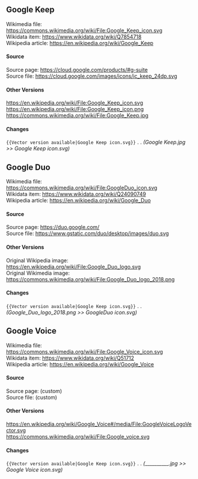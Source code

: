## Google Keep  
Wikimedia file: https://commons.wikimedia.org/wiki/File:Google_Keep_icon.svg  
Wikidata item: https://www.wikidata.org/wiki/Q7854718  
Wikipedia article: https://en.wikipedia.org/wiki/Google_Keep  

#### Source  
Source page: https://cloud.google.com/products/#g-suite  
Source file: https://cloud.google.com/images/icons/ic_keep_24dp.svg  

#### Other Versions  
https://en.wikipedia.org/wiki/File:Google_Keep_icon.svg  
https://en.wikipedia.org/wiki/File:Google_Keep_icon.png  
https://commons.wikimedia.org/wiki/File:Google_Keep.jpg  

#### Changes  
`{{Vector version available|Google Keep icon.svg}}`
  . . _(Google Keep.jpg >> Google Keep icon.svg)_

## Google Duo  
Wikimedia file: https://commons.wikimedia.org/wiki/File:GoogleDuo_icon.svg  
Wikidata item: https://www.wikidata.org/wiki/Q24090749  
Wikipedia article: https://en.wikipedia.org/wiki/Google_Duo  

#### Source  
Source page: https://duo.google.com/  
Source file: https://www.gstatic.com/duo/desktop/images/duo.svg  

#### Other Versions  
Original Wikipedia image: https://en.wikipedia.org/wiki/File:Google_Duo_logo.svg  
Original Wikimedia image: https://commons.wikimedia.org/wiki/File:Google_Duo_logo_2018.png  

#### Changes  
`{{Vector version available|Google Keep icon.svg}}`
  . . _(Google_Duo_logo_2018.png >> GoogleDuo icon.svg)_

## Google Voice  
Wikimedia file: https://commons.wikimedia.org/wiki/File:Google_Voice_icon.svg  
Wikidata item: https://www.wikidata.org/wiki/Q51712  
Wikipedia article: https://en.wikipedia.org/wiki/Google_Voice  

#### Source  
Source page: (custom)  
Source file: (custom)  

#### Other Versions  
https://en.wikipedia.org/wiki/Google_Voice#/media/File:GoogleVoiceLogoVector.svg  
https://commons.wikimedia.org/wiki/File:Google_voice.svg  


#### Changes  
`{{Vector version available|Google Keep icon.svg}}`
  . . _(____________.jpg >> Google Voice icon.svg)_
